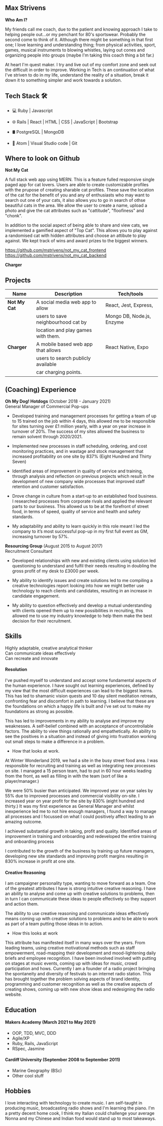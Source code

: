 ## Max Strivens

**Who Am I?**

My friends call me coach, due to the patient and knowing approach I take to helping people out...or my penchant for 80's sportswear. Probably the second come to think of it. Although there might be something in that first one; I love learning and understanding thing; from physical activities, sport, games, musical instruments to blowing whistles, laying out cones and organizing people into groups (maybe I'm taking this coach thing a bit far.)

At heart I'm quest maker. I try and live out of my comfort zone and seek out the difficult in order to improve. Working in Tech is an continuation of what I've striven to do in my life, understand the reality of a situation, break it down it to something simpler and work towards a solution.

## Tech Stack 🛠

- 💻  Ruby | Javascript

- 🌐 Rails | React | HTML | CSS | JavaScript | Bootstrap 

- 🛢 PostgreSQL | MongoDB

- 🔧 Atom | Visual Studio code | Git

## Where to look on Github

**Not My Cat**

A full stack web app using MERN. This is a feature fulled responsive single paged app for cat lovers. Users are able to create customizable profiles with the prupose of creating sharable cat profiles. These save the location of the cat for the benefit of you and any of enthusiasts who may want to search out one of your cats, it also allows you to go in search of othse beautiful cats in the area. We allow the user to create a name, upload a photo and give the cat attributes such as "cattitude", "floofiness" and "chonk".

In addition to the social aspect of being able to share and view cats, we implemented a gamified aspect of "Top Cat". This allows you to play against a randomised cat with hidden attributes and choose an attibute to play against. We kept track of wins and award prizes to the biggest winners.

https://github.com/mstrivens/not_my_cat_frontend  
https://github.com/mstrivens/not_my_cat_backend

**Charger**



## Projects

| Name                         | Description                        | Tech/tools                |
| ---------------------------- | -------------------                | -----------------         |
| **Not My Cat**               | A social media web app to allow    | React, Jest, Express,     |
|                              | users to save neighbourhood cat by | Mongo DB, Node.js, Enzyme |
|                              |  location and play games with them.|                           |
|  **Charger**                 | A mobile based web app that allows | React Native, Expo        |
|                              | users to search publicly available |                           |
|                              | car charging points.               |                           |

## (Coaching) Experience

**Oh My Dog! Hotdogs** (October 2018 - January 2021)  
General Manager of Commercial Pop-ups

- Developed training and management processes for getting a team of up to 15 trained on the job within 4 days, this allowed me to be responsible for sites turning over £1 million yearly,  with a year on year increase in turnover of 20%. The success of my sites allowed the business to remain solvent through 2020/2021.

- Implemented new processes in staff scheduling, ordering, and cost monitoring practices, and in wastage and stock management that increased profitability on one site by 837% (Eight Hundred and Thirty Seven)

- Identified areas of improvement in quality of service and training, through analysis and reflection on previous projects which result in the development of new company wide processes that improved staff retention and customer satisfaction.

- Drove change in culture from a start-up to an established food business. I researched processes from corporate rivals and applied the relevant parts to our business. This allowed us to be at the forefront of street food, in terms of speed, quality of service and health and safety standards.

- My adaptability and ability to learn quickly in this role meant I led the company to it’s most successful pop-up in my first full event as GM, increasing turnover by 57%.

**Resourcing Group** (August 2015 to August 2017)  
Recruitment Consultant

- Developed relationships with new and existing clients using solution led questioning to understand and fulfil their needs resulting in doubling the gross profit of my desk to £3000 per week.

- My ability to identify issues and create solutions led to me compiling a creative technologies report looking into how we might better use technology to reach clients and candidates, resulting in an increase in candidate engagement.

- My ability to question effectively and develop a mutual understanding with clients opened them up to new possibilities in recruiting, this allowed me to use my industry knowledge to help them make the best decision for their recruitment.

## Skills

Highly adaptable, creative analytical thinker  
Can communicate ideas effectively  
Can recreate and innovate

#### Resolution

I've pushed myself to understand and accept some fundamental aspects of the human experience. I have sought out learning experiences, defined by my view that the most difficult experiences can lead to the biggest learns. This has led to shamanic vision quests and 10 day silent meditation retreats, confronting fear and discomfort in path to learning. I believe that these are the foundations on which a happy life is built and i've set out to make my foundations as strong as possible.

This has led to improvements in my ability to analyse and improve my weaknesses. A self-belief combined with an acceptance of uncontrollable factors. The ability to view things rationally and empathetically. An ability to see the positives in a situation and instead of giving into frustration working out small steps to make a difference in a problem.

- How that looks at work.

At Winter Wonderland 2019, we had a site in the busy street food area. I was responsible for recruiting and training as well as integrating new processes on site. I managed a 15 person team, had to put in 60 hour weeks leading from the front, as well as filling in with the team (sort of like a player/manager.)

We were 50% busier than anticipated. We improved year on year sales by 55% due to improved processes and commercial visibility on-site. I increased year on year profit for the site by 830% (eight hundred and thirty.) It was my first experience as General Manager and whilst inexperience led me to not hire enough managers, I found a way to manage all processes and I focussed on what I could positively affect leading to an amazing outcome.

I achieved substantial growth in taking, profit and quality. Identified areas of improvement in training and onboarding and redeveloped the entire training and onboarding process

I contributed to the growth of the business by training up future managers, developing new site standards and improving profit margins resulting in 830% increase in profit at one site.

#### Creative Reasoning

I am campaigner personality type, wanting to move forward as a team. One of the greatest attributes I have is strong intuitive creative reasoning. I have an ability to analyse and come up with creative solutions to problems, then in turn I can communicate these ideas to people effectively so they support and action them.

The ability to use creative reasoning and communicate ideas effectively means coming up with creative solutions to problems and to be able to work as part of a team putting those ideas in to action.

- How this looks at work

This attribute has manifested itself in many ways over the years. From leading teams, using creative motivational methods such as staff empowerment, road-mapping their development and mood-lightening daily briefs and employee recognition.
I have been involved involved with putting on stages at music events, coming up with ideas for music, crowd participation and hows.
Currently I am a founder of a radio project bringing the spontaneity and diversity of festivals to an internet radio station. This has brought together the problem solving aspects of brand identity, programming and customer recognition as well as the creative aspects of creating shows, coming up with new show ideas and redesigning the radio website.

## Education

#### Makers Academy (March 2021 to May 2021)

- OOP, TDD, MVC, DDD
- Agile/XP
- Ruby, Rails, JavaScript
- RSpec, Jasmine

#### Cardiff University (September 2008 to September 2011)

- Marine Geography (BSc)
- Other cool stuff

## Hobbies

I love interacting with technology to create music. I am self-taught in producing music, broadcasting radio shows and I'm learning the piano.
I'm a pretty decent home cook, I think my Italian could challenge your average Nonna and my Chinese and Indian food would stand up to most takeaways.
